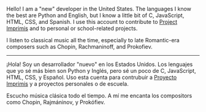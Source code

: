 Hello! I am a "new" developer in the United States. The languages I know the best are Python and English, but I know a little bit of C, JavaScript, HTML, CSS, and Spanish. I use this account to contribute to [Project Imprimis](https://github.com/project-imprimis) and to personal or school-related projects.

I listen to classical music all the time, especially to late Romantic-era composers such as Chopin, Rachmaninoff, and Prokofiev.

---

¡Hola! Soy un desarrollador "nuevo" en los Estados Unidos. Los lenguajes que yo sé más bien son Python y Inglés, pero sé un poco de C, JavaScript, HTML, CSS, y Español. Uso esta cuenta para contrubuir a [Proyecto Imprimis](https://github.com/project-imprimis) y a proyectos personales o de escuela.

Escucho música clásica todo el tiempo. A mí me encanta los compositors como Chopin, Rajmáninov, y Prokófiev.

<!--
**nonoesimposible/nonoesimposible** is a ✨ _special_ ✨ repository because its `README.md` (this file) appears on your GitHub profile.

Here are some ideas to get you started:

- 🔭 I’m currently working on ...
- 🌱 I’m currently learning ...
- 👯 I’m looking to collaborate on ...
- 🤔 I’m looking for help with ...
- 💬 Ask me about ...
- 📫 How to reach me: ...
- 😄 Pronouns: ...
- ⚡ Fun fact: ...
-->
